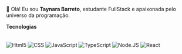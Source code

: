  👋 Olá! Eu sou **Taynara Barreto**, estudante FullStack e apaixonada pelo universo da programação.

 **Tecnologias**
<div style="display: inline_block"><br/>
   <img align="center" alt="Html5"
src="https://img.shields.io/badge/HTML5-E34F26?style=for-the-badge&logo=html5&logoColor=white" />
 
   <img align="center" alt="CSS" src="https://img.shields.io/badge/CSS-239120?&style=for-the-badge&logo=css3&logoColor=white" />
   <img align="center" alt="JavaScript" src="https://img.shields.io/badge/JavaScript-323330?style=for-the-badge&logo=javascript&logoColor=F7DF1E" />
   <img align="center" alt="TypeScript"src="https://img.shields.io/badge/TypeScript-007ACC?style=for-the-badge&logo=typescript&logoColor=white" />
   <img align="center" alt="Node.JS" src="https://img.shields.io/badge/Node.js-43853D?style=for-the-badge&logo=node.js&logoColor=white" />
   <img align="center" alt="React" src="https://img.shields.io/badge/React-20232A?style=for-the-badge&logo=react&logoColor=61DAFB" />
  </div> 

